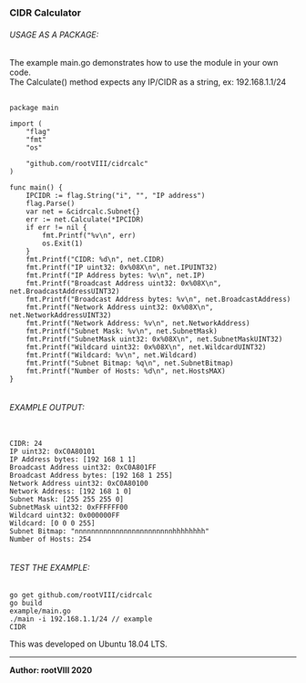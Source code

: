 ### CIDR Calculator

###### USAGE AS A PACKAGE:
The example main.go demonstrates how to use the module in your own code.<br>
The Calculate() method expects any IP/CIDR as a string, ex: 192.168.1.1/24
<pre>
  <code>
package main

import (
    "flag"
    "fmt"
    "os"

    "github.com/rootVIII/cidrcalc"
)

func main() {
    IPCIDR := flag.String("i", "", "IP address")
    flag.Parse()
    var net = &cidrcalc.Subnet{}
    err := net.Calculate(*IPCIDR)
    if err != nil {
        fmt.Printf("&#37;v\n", err)
        os.Exit(1)
    }
    fmt.Printf("CIDR: %d\n", net.CIDR)
    fmt.Printf("IP uint32: 0x%08X\n", net.IPUINT32)
    fmt.Printf("IP Address bytes: %v\n", net.IP)
    fmt.Printf("Broadcast Address uint32: 0x%08X\n", net.BroadcastAddressUINT32)
    fmt.Printf("Broadcast Address bytes: %v\n", net.BroadcastAddress)
    fmt.Printf("Network Address uint32: 0x%08X\n", net.NetworkAddressUINT32)
    fmt.Printf("Network Address: %v\n", net.NetworkAddress)
    fmt.Printf("Subnet Mask: %v\n", net.SubnetMask)
    fmt.Printf("SubnetMask uint32: 0x%08X\n", net.SubnetMaskUINT32)
    fmt.Printf("Wildcard uint32: 0x%08X\n", net.WildcardUINT32)
    fmt.Printf("Wildcard: %v\n", net.Wildcard)
    fmt.Printf("Subnet Bitmap: %q\n", net.SubnetBitmap)
    fmt.Printf("Number of Hosts: %d\n", net.HostsMAX)
}
  </code>
</pre>


###### EXAMPLE OUTPUT:
<pre>
  <code>
CIDR: 24
IP uint32: 0xC0A80101
IP Address bytes: [192 168 1 1]
Broadcast Address uint32: 0xC0A801FF
Broadcast Address bytes: [192 168 1 255]
Network Address uint32: 0xC0A80100
Network Address: [192 168 1 0]
Subnet Mask: [255 255 255 0]
SubnetMask uint32: 0xFFFFFF00
Wildcard uint32: 0x000000FF
Wildcard: [0 0 0 255]
Subnet Bitmap: "nnnnnnnnnnnnnnnnnnnnnnnnhhhhhhhh"
Number of Hosts: 254
  </code>
</pre>


###### TEST THE EXAMPLE:

<code>go get github.com/rootVIII/cidrcalc</code><br>
<code>go build example/main.go</code><br>
<code>./main -i 192.168.1.1/24  // example CIDR</code>


This was developed on Ubuntu 18.04 LTS.
<hr>
<b>Author: rootVIII  2020</b>
<br><br>
